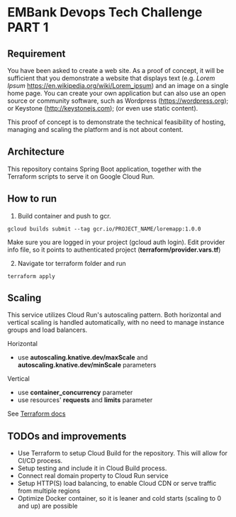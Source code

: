# EMBank Devops Tech Challenge PART 1

## Requirement
You have been asked to create a web site. As a proof of concept, it will be sufficient that you
demonstrate a website that displays text (e.g. *Lorem Ipsum*
https://en.wikipedia.org/wiki/Lorem_ipsum) and an image on a single home page.
You can create your own application but can also use an open source or community
software, such as Wordpress (https://wordpress.org); or Keystone (http://keystonejs.com);
(or even use static content).

This proof of concept is to demonstrate the technical feasibility of hosting, managing and
scaling the platform and is not about content.

## Architecture
This repository contains Spring Boot application, together with the Terraform scripts to serve it on Google Cloud Run.

## How to run

1. Build container and push to gcr. 
```
gcloud builds submit --tag gcr.io/PROJECT_NAME/loremapp:1.0.0
```
Make sure you are logged in your project (gcloud auth login). Edit provider info file, so it points to authenticated project (**terraform/provider.vars.tf**)

2. Navigate tor terraform folder and run
```
terraform apply
```

## Scaling
This service utilizes Cloud Run's  autoscaling pattern. Both horizontal and vertical scaling is handled automatically, with no need to manage instance groups and load balancers.

Horizontal
- use **autoscaling.knative.dev/maxScale** and **autoscaling.knative.dev/minScale** parameters

Vertical
- use **container_concurrency** parameter
- use resources' **requests** and **limits** parameter

See [Terraform docs](https://registry.terraform.io/providers/hashicorp/google/latest/docs/resources/cloud_run_service)

## TODOs and improvements
* Use Terraform to setup Cloud Build for the repository. This will allow for CI/CD process.
* Setup testing and include it in Cloud Build process.
* Connect real domain property to Cloud Run service
* Setup HTTP(S) load balancing, to enable Cloud CDN or serve traffic from multiple regions
* Optimize Docker container, so it is leaner and cold starts (scaling to 0 and up) are possible
